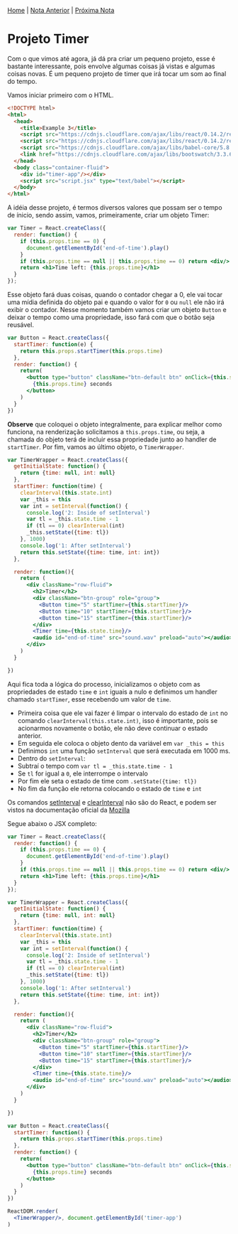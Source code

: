 [Home](../README.md) | [Nota Anterior](note_3_6.md) | [Próxima Nota]()

# Projeto Timer

Com o que vimos até agora, já dá pra criar um pequeno projeto, esse é bastante
interessante, pois envolve algumas coisas já vistas e algumas coisas novas. É
um pequeno projeto de timer que irá tocar um som ao final do tempo.

Vamos iniciar primeiro com o HTML.

```html
<!DOCTYPE html>
<html>
  <head>
    <title>Example 3</title>
    <script src="https://cdnjs.cloudflare.com/ajax/libs/react/0.14.2/react.js"></script>
    <script src="https://cdnjs.cloudflare.com/ajax/libs/react/0.14.2/react-dom.js"></script>
    <script src="https://cdnjs.cloudflare.com/ajax/libs/babel-core/5.8.34/browser.js"></script>
    <link href="https://cdnjs.cloudflare.com/ajax/libs/bootswatch/3.3.6/flatly/bootstrap.min.css" rel="stylesheet" />
  </head>
  <body class="container-fluid">
    <div id="timer-app"/></div>
    <script src="script.jsx" type="text/babel"></script>
  </body>
</html>
```

A idéia desse projeto, é termos diversos valores que possam ser o tempo de
ínicio, sendo assim, vamos, primeiramente, criar um objeto Timer:

```jsx
var Timer = React.createClass({
  render: function() {
    if (this.props.time == 0) {
      document.getElementById('end-of-time').play()
    }
    if (this.props.time == null || this.props.time == 0) return <div/>
    return <h1>Time left: {this.props.time}</h1>
  }
});
```

Esse objeto fará duas coisas, quando o contador chegar a 0, ele vai tocar uma
mídia definida do objeto pai e quando o valor for `0` ou `null` ele não irá
exibir o contador. Nesse momento também vamos criar um objeto `Button` e deixar
o tempo como uma propriedade, isso fará com que o botão seja reusável.

```jsx
var Button = React.createClass({
  startTimer: function(e) {
    return this.props.startTimer(this.props.time)
  },
  render: function() {
    return(
      <button type="button" className="btn-default btn" onClick={this.startTimer}>
        {this.props.time} seconds
      </button>
    )
  }
})
```

**Observe** que coloquei o objeto integralmente, para explicar melhor como
funciona, na renderização solicitamos a `this.props.time`, ou seja, a chamada do
objeto terá de incluir essa propriedade junto ao handler de `startTimer`. Por
fim, vamos ao último objeto, o `TimerWrapper`.

```jsx
var TimerWrapper = React.createClass({
  getInitialState: function() {
    return {time: null, int: null}
  },
  startTimer: function(time) {
    clearInterval(this.state.int)
    var _this = this
    var int = setInterval(function() {
      console.log('2: Inside of setInterval')
      var tl = _this.state.time - 1
      if (tl == 0) clearInterval(int)
      _this.setState({time: tl})
    }, 1000)
    console.log('1: After setInterval')
    return this.setState({time: time, int: int})
  },

  render: function(){
    return (
      <div className="row-fluid">
        <h2>Timer</h2>
        <div className="btn-group" role="group">
          <Button time="5" startTimer={this.startTimer}/>
          <Button time="10" startTimer={this.startTimer}/>
          <Button time="15" startTimer={this.startTimer}/>
        </div>
        <Timer time={this.state.time}/>
        <audio id="end-of-time" src="sound.wav" preload="auto"></audio>
      </div>
    )
  }

})
```

Aqui fica toda a lógica do processo, inicializamos o objeto com as propriedades
de estado `time` e `int` iguais a nulo e definimos um handler chamado
`startTimer`, esse recebendo um valor de `time`.

-   Primeira coisa que ele vai fazer é limpar o intervalo do estado de `int` no
comando `clearInterval(this.state.int)`, isso é importante, pois se acionarmos
novamente o botão, ele não deve continuar o estado anterior.
-   Em seguida ele coloca o objeto dento da variável em `var _this = this`
-   Definimos `int` uma função `setInterval` que será executada em 1000 ms.
-   Dentro do `setInterval`:
  -  Subtraí o tempo com `var tl = _this.state.time - 1`
  -  Se `tl` for igual a `0`, ele interrompe o intervalo
  -  Por fim ele seta o estado de time com `.setState({time: tl})`
- No fim da função ele retorna colocando o estado de `time` e `int`

Os comandos [setInterval][0] e [clearInterval][1] não são do React, e podem
ser vistos na documentação oficial da [Mozilla][3]

Segue abaixo o JSX completo:

```jsx
var Timer = React.createClass({
  render: function() {
    if (this.props.time == 0) {
      document.getElementById('end-of-time').play()
    }
    if (this.props.time == null || this.props.time == 0) return <div/>
    return <h1>Time left: {this.props.time}</h1>
  }
});

var TimerWrapper = React.createClass({
  getInitialState: function() {
    return {time: null, int: null}
  },
  startTimer: function(time) {
    clearInterval(this.state.int)
    var _this = this
    var int = setInterval(function() {
      console.log('2: Inside of setInterval')
      var tl = _this.state.time - 1
      if (tl == 0) clearInterval(int)
      _this.setState({time: tl})
    }, 1000)
    console.log('1: After setInterval')
    return this.setState({time: time, int: int})
  },

  render: function(){
    return (
      <div className="row-fluid">
        <h2>Timer</h2>
        <div className="btn-group" role="group">
          <Button time="5" startTimer={this.startTimer}/>
          <Button time="10" startTimer={this.startTimer}/>
          <Button time="15" startTimer={this.startTimer}/>
        </div>
        <Timer time={this.state.time}/>
        <audio id="end-of-time" src="sound.wav" preload="auto"></audio>
      </div>
    )
  }

})

var Button = React.createClass({
  startTimer: function() {
    return this.props.startTimer(this.props.time)
  },
  render: function() {
    return(
      <button type="button" className="btn-default btn" onClick={this.startTimer}>
        {this.props.time} seconds
      </button>
    )
  }
})

ReactDOM.render(
  <TimerWrapper/>, document.getElementById('timer-app')
)
```

[0]:https://developer.mozilla.org/en-US/docs/Web/API/WindowTimers/setInterval
[1]:https://developer.mozilla.org/en-US/docs/Web/API/WindowTimers/clearInterval
[3]:https://developer.mozilla.org/en-US/docs/Web/Reference/API
